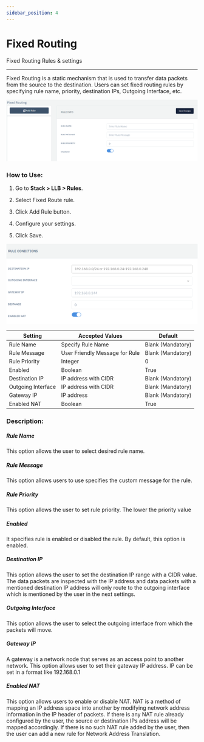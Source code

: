 ```yaml
---
sidebar_position: 4
---
```


# Fixed Routing

Fixed Routing Rules & settings

---

Fixed Routing is a static mechanism that is used to transfer data packets from the source to the destination. Users can set fixed routing rules by specifying rule name, priority, destination IPs, Outgoing Interface, etc.

![fixed_routing](/img/llb/v6/docs/llb16.png)

### **How to Use:**

1. Go to **Stack > LLB > Rules**.

2. Select Fixed Route rule.

3. Click Add Rule button.

4. Configure your settings.

5. Click Save.

![fixed_routing_rule_condition](/img/llb/v6/docs/llb17.png)

| Setting            | Accepted Values                | Default           |
|--------------------|--------------------------------|-------------------|
| Rule Name          | Specify Rule Name              | Blank (Mandatory) |
| Rule Message       | User Friendly Message for Rule | Blank (Mandatory) |
| Rule Priority      | Integer                        | 0                 |
| Enabled            | Boolean                        | True              |
| Destination IP     | IP address with CIDR           | Blank (Mandatory) |
| Outgoing Interface | IP address with CIDR           | Blank (Mandatory) |
| Gateway IP         | IP address                     | Blank (Mandatory) |
| Enabled NAT        | Boolean                        | True              |

### **Description:**

##### **Rule Name**

This option allows the user to select desired rule name.

##### **Rule Message**

This option allows users to use specifies the custom message for the rule.

##### **Rule Priority**

This option allows the user to set rule priority. The lower the priority value 

##### **Enabled**

It specifies rule is enabled or disabled the rule. By default, this option is enabled.

##### **Destination IP**

This option allows the user to set the destination IP range with a CIDR value. The data packets are inspected with the IP address and data packets with a mentioned destination IP address will only route to the outgoing interface which is mentioned by the user in the next settings.

##### **Outgoing Interface**

This option allows the user to select the outgoing interface from which the packets will move.

##### **Gateway IP**

A gateway is a network node that serves as an access point to another network. This option allows user to set their gateway IP address. IP can be set in a format like 192.168.0.1

##### **Enabled NAT**

This option allows users to enable or disable NAT. NAT is a method of mapping an IP address space into another by modifying network address information in the IP header of packets. If there is any NAT rule already configured by the user, the source or destination IPs address will be mapped accordingly. If there is no such NAT rule added by the user, then the user can add a new rule for Network Address Translation.

